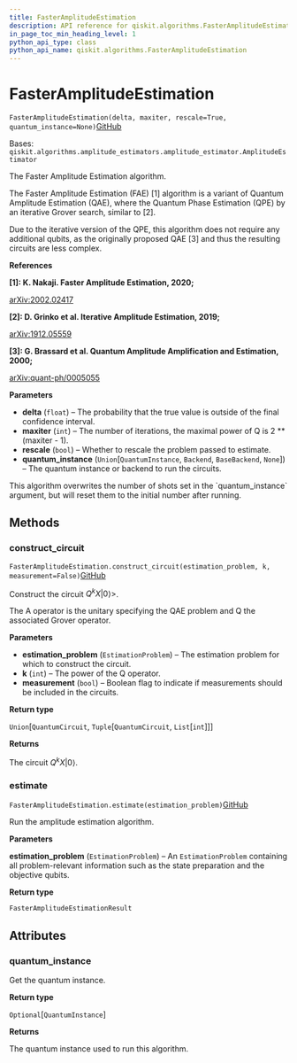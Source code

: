 ```yaml
---
title: FasterAmplitudeEstimation
description: API reference for qiskit.algorithms.FasterAmplitudeEstimation
in_page_toc_min_heading_level: 1
python_api_type: class
python_api_name: qiskit.algorithms.FasterAmplitudeEstimation
---
```


# FasterAmplitudeEstimation

<span id="qiskit.algorithms.FasterAmplitudeEstimation" />

`FasterAmplitudeEstimation(delta, maxiter, rescale=True, quantum_instance=None)`[GitHub](https://github.com/qiskit/qiskit/tree/stable/0.20/qiskit/algorithms/amplitude_estimators/fae.py "view source code")

Bases: `qiskit.algorithms.amplitude_estimators.amplitude_estimator.AmplitudeEstimator`

The Faster Amplitude Estimation algorithm.

The Faster Amplitude Estimation (FAE) \[1] algorithm is a variant of Quantum Amplitude Estimation (QAE), where the Quantum Phase Estimation (QPE) by an iterative Grover search, similar to \[2].

Due to the iterative version of the QPE, this algorithm does not require any additional qubits, as the originally proposed QAE \[3] and thus the resulting circuits are less complex.

**References**

**\[1]: K. Nakaji. Faster Amplitude Estimation, 2020;**

[arXiv:2002.02417](https://arxiv.org/pdf/2003.02417.pdf)

**\[2]: D. Grinko et al. Iterative Amplitude Estimation, 2019;**

[arXiv:1912.05559](http://arxiv.org/abs/1912.05559)

**\[3]: G. Brassard et al. Quantum Amplitude Amplification and Estimation, 2000;**

[arXiv:quant-ph/0005055](http://arxiv.org/abs/quant-ph/0005055)

**Parameters**

*   **delta** (`float`) – The probability that the true value is outside of the final confidence interval.
*   **maxiter** (`int`) – The number of iterations, the maximal power of Q is 2 \*\* (maxiter - 1).
*   **rescale** (`bool`) – Whether to rescale the problem passed to estimate.
*   **quantum\_instance** (`Union`\[`QuantumInstance`, `Backend`, `BaseBackend`, `None`]) – The quantum instance or backend to run the circuits.

<Admonition title="Note" type="note">
  This algorithm overwrites the number of shots set in the `quantum_instance` argument, but will reset them to the initial number after running.
</Admonition>

## Methods

### construct\_circuit

<span id="qiskit.algorithms.FasterAmplitudeEstimation.construct_circuit" />

`FasterAmplitudeEstimation.construct_circuit(estimation_problem, k, measurement=False)`[GitHub](https://github.com/qiskit/qiskit/tree/stable/0.20/qiskit/algorithms/amplitude_estimators/fae.py "view source code")

Construct the circuit $Q^k X |0\rangle>$.

The A operator is the unitary specifying the QAE problem and Q the associated Grover operator.

**Parameters**

*   **estimation\_problem** (`EstimationProblem`) – The estimation problem for which to construct the circuit.
*   **k** (`int`) – The power of the Q operator.
*   **measurement** (`bool`) – Boolean flag to indicate if measurements should be included in the circuits.

**Return type**

`Union`\[`QuantumCircuit`, `Tuple`\[`QuantumCircuit`, `List`\[`int`]]]

**Returns**

The circuit $Q^k X |0\rangle$.

### estimate

<span id="qiskit.algorithms.FasterAmplitudeEstimation.estimate" />

`FasterAmplitudeEstimation.estimate(estimation_problem)`[GitHub](https://github.com/qiskit/qiskit/tree/stable/0.20/qiskit/algorithms/amplitude_estimators/fae.py "view source code")

Run the amplitude estimation algorithm.

**Parameters**

**estimation\_problem** (`EstimationProblem`) – An `EstimationProblem` containing all problem-relevant information such as the state preparation and the objective qubits.

**Return type**

`FasterAmplitudeEstimationResult`

## Attributes

<span id="qiskit.algorithms.FasterAmplitudeEstimation.quantum_instance" />

### quantum\_instance

Get the quantum instance.

**Return type**

`Optional`\[`QuantumInstance`]

**Returns**

The quantum instance used to run this algorithm.

